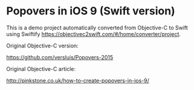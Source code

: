 # Popovers in iOS 9 (Swift version)
This is a demo project automatically converted from Objective-C to Swift using Swiftify
https://objectivec2swift.com/#/home/converter/project.

Original Objective-C version:

https://github.com/versluis/Popovers-2015

Original Objective-C article:

http://pinkstone.co.uk/how-to-create-popovers-in-ios-9/
